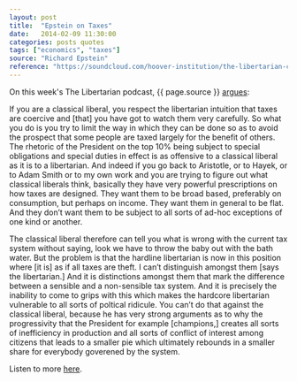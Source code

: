 ```yaml
---
layout: post
title:  "Epstein on Taxes"
date:   2014-02-09 11:30:00
categories: posts quotes
tags: ["economics", "taxes"]
source: "Richard Epstein"
reference: "https://soundcloud.com/hoover-institution/the-libertarian-classical"
---
```


On this week's The Libertarian podcast, {{ page.source }} [argues]({{page.reference}}):

If you are a classical liberal, you respect the libertarian intuition that taxes are coercive and [that] you have got to watch them very carefully.  So what you do is you try to limit the way in which they can be done so as to avoid the prospect that some people are taxed largely for the benefit of others.  The rhetoric of the President on the top 10% being subject to special obligations and special duties in effect is as offensive to a classical liberal as it is to a libertarian.  And indeed if you go back to Aristotle, or to Hayek, or to Adam Smith or to my own work and you are trying to figure out what classical liberals think, basically they have very powerful prescriptions on how taxes are designed.  They want them to be broad based, preferably on consumption, but perhaps on income.  They want them in general to be flat.  And they don’t want them to be subject to all sorts of ad-hoc exceptions of one kind or another.

The classical liberal therefore can tell you what is wrong with the current tax system without saying, look we have to throw the baby out with the bath water.  But the problem is that the hardline libertarian is now in this position where [it is] as if all taxes are theft.  I can’t distinguish amongst them [says the libertarian.] And it is distinctions amongst them that mark the difference between a sensible and a non-sensible tax system.  And it is precisely the inability to come to grips with this which makes the hardcore libertarian vulnerable to all sorts of poltical ridicule.  You can’t do that against the classical liberal, because he has very strong arguments as to why the progressivity that the President for example [champions,] creates all sorts of inefficiency in production and all sorts of conflict of interest among citizens that leads to a smaller pie which ultimately rebounds in a smaller share for everybody goverened by the system.

Listen to more [here]({{page.reference}}).